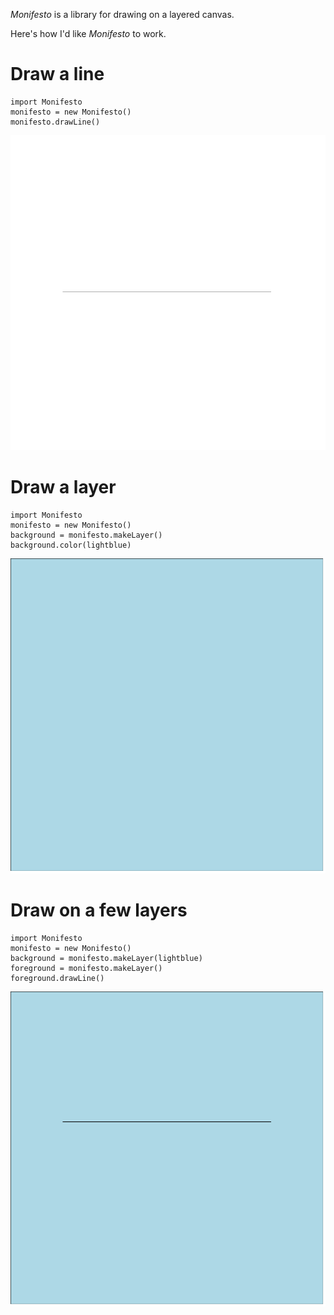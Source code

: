 *Monifesto* is a library for drawing on a layered canvas.

Here's how I'd like *Monifesto* to work.

# Draw a line

    import Monifesto
    monifesto = new Monifesto()
    monifesto.drawLine()

![horizontal black line on white layer](monifesto-sample-drawing0.png)

# Draw a layer

    import Monifesto
    monifesto = new Monifesto()
    background = monifesto.makeLayer()
    background.color(lightblue)

![light blue background](monifesto-sample-drawing1.png)

# Draw on a few layers

    import Monifesto
    monifesto = new Monifesto()
    background = monifesto.makeLayer(lightblue)
    foreground = monifesto.makeLayer()
    foreground.drawLine()

![horizontal black line on light blue layer](monifesto-sample-drawing2.png)

